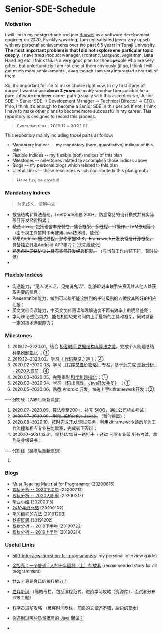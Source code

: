 # Senior-SDE-Schedule

### Motivation

I will finish my postgraduate and join [Huawei](https://www.huawei.com/cn/) as a software develpoment engineer on 2020, Frankly speaking, I am not satisfied (even very upset) with my personal achievements over the past 6.5 years in Tongji University. **The most important problem is that I did not explore one particular topic deeply**. I have tried Product Manager, Frontend, Backend, Algorithm, Data Handling etc. I think this is a very good plan for thoes people who are very gifted, but unfortunately I am not one of them obviously (if so, I think I will get much more achievements), even though I am very interested about all of them.

So, it's important for me to make choice right now. In my first stage of career, I want to use **about 3 years** to testify whether I am suitable for a pure software engineer career path (usually with this ascent curve, Junior SDE -> Senior SDE -> Development Manager -> Technical Director -> CTO). If so, I think it's enough to become a Senior SDE in this period. If not, I think I have to make other plans to become more successful in my career. This repository is designed to record this process.

> Execution time : **2019.12 ~ 2023.01**

This repository mainly including those parts as follow:

* Mandatory Indices -- my mandatory (hard, quantitative) indices of this plan
* Flexible Indices -- my flexible (soft) indices of this plan 
* Milestones -- milestones related to accomplish those indices above
* Blogs -- my personal blogs which related to this plan
* Useful Links -- those resources which contribute to this plan greatly

> Have fun, be careful!

### Mandatory Indices

> 为无歧义，使用中文

* 数据结构和算法基础，LeetCode刷题 200+，熟悉常见的设计模式并有实际项目开发经验积累；
* ~~精通 Java，包括语言本身特性、集合框架、多线程、IO操作、JVM原理等；~~ （由于换工作暂时不再使用Java技术栈，放低）
* ~~熟悉Andorid 启动过程，熟练掌握SDK，Framework开发及常用开源框架，具备独立开发Android APP能力；~~（优先级放低）
* ~~熟悉各种网络协议并具有实际开发经验积累。~~ （与当前工作内容不符，暂时放低）
* 

### Flexible Indices

* 沟通能力，“见人说人话，见鬼说鬼话”，能够即刻串联手头资源并从他人处获取需要的信息；
* Presentation能力，做到可以和所能接触到的任何级别的人做投其所好的相应汇报；
* 英文文档阅读能力，中英文文档阅读和理解速度不再有效率上的明显差距；
* 学习/知识整合能力，能在相对较短时间内上手最新的工具和框架，同时具备一定的技术选型能力；

### Milestones

1. 2019.12~2020.01，结合 [极客时间 数据结构与算法之美](https://time.geekbang.org/column/intro/126)，完成个人刷题总结 [科学刷题指北](./blogs/科学刷题指北.md) ；①
2. 2019.12~2020.02，学习[《 代码整洁之道 》](https://book.douban.com/subject/4199741/)；④
3. 2020.02~2020.03，学习 [《程序员进阶攻略》](https://time.geekbang.org/column/intro/111) 专栏，基于此完成 [现状分析 -- 2020入职前](./blogs/现状分析-2020入职前.md)；④
4. 2020.03~2020.05，完整重刷 [科学刷题指北](./blogs/科学刷题指北.md) ；①
5. 2020.03~2020.04，学习  [《码出高效：Java开发手册》](https://book.douban.com/subject/30333948/) ；①
6. 2020.05~2020.06，熟悉 Android 开发，快速上手kitframework开发；②

--- 分割线（入职后重新调整）

1. 2020.07~2020.09，算法刷至200+，补充 [500Q](https://github.com/KrisCheng/500-interview-question-for-programmers)，通过公司相关考试；
2. ~~2020.07~2020.09，刷完[《Effective Java》](https://book.douban.com/subject/27047716/)~~ （暂时搁置）；
3. 2020.08~2020.10，按时完成开发/测试任务，利用kitframework熟悉华为工作流程和相应专业技能累积，完成转正答辩；
4. 2020.10~2021.12.31，坚持LC每日一题打卡 + 通过 可信专业级 所有考试，拿到专业级证书； 

--- 分割线（跳槽后重新规划）

1. 



### Blogs

* [Must Reading Material for Programmer](./blogs/程序员必读材料.md) (20200816)
* [现状分析 -- 2020下半年](./blogs/现状分析-2020下半年.md) (20200713)
* [现状分析 -- 2020入职前](./blogs/现状分析-2020入职前.md) (20200318)
* [毕业小结](./blogs/毕业小结.md) (20200315)
* [2019年终总结](./blogs/2019年终总结.md) (20200102)
* [学习编程的方法](./blogs/学习编程的方法.md) (20191203)
* [秋招反思](./blogs/秋招反思.md) (20191202)
* [现状分析 -- 2019下半年](./blogs/现状分析-2019下半年.md) (20190722)
* [现状分析 -- 2019上半年](./blogs/现状分析-2019上半年.md) (20190214)

### Useful Links

* [500-interview-question-for-programmers](https://github.com/KrisCheng/500-interview-question-for-programmers) (my personal interview guide)

* [金旭亮：一个普通IT人的十年回顾（上）的故事](http://www.fantiz5.com/gs/lizhi/mem/memooswsn.html) (recommended story for all programmers)

* [什么才算是真正的编程能力？](https://www.zhihu.com/question/31034164)

* [左耳听风](https://time.geekbang.org/column/intro/48) （陈皓专栏，包括编程范式，进阶学习攻略（资源库），面试和分布式等主题）

* [程序员进阶攻略](https://time.geekbang.org/column/intro/111) （极客时间专栏，前面的文章还不错，后边的较水）

* [你遇到过哪些质量很高的 Java 面试？](https://www.zhihu.com/question/60949531) 

* 

  

